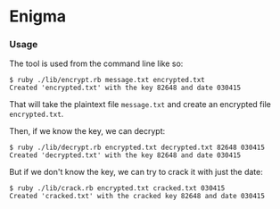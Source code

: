 # Enigma

### Usage

The tool is used from the command line like so:

```
$ ruby ./lib/encrypt.rb message.txt encrypted.txt
Created 'encrypted.txt' with the key 82648 and date 030415
```

That will take the plaintext file `message.txt` and create an encrypted file `encrypted.txt`.

Then, if we know the key, we can decrypt:

```
$ ruby ./lib/decrypt.rb encrypted.txt decrypted.txt 82648 030415
Created 'decrypted.txt' with the key 82648 and date 030415
```

But if we don't know the key, we can try to crack it with just the date:

```
$ ruby ./lib/crack.rb encrypted.txt cracked.txt 030415
Created 'cracked.txt' with the cracked key 82648 and date 030415
```
